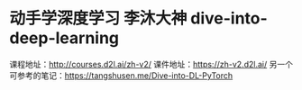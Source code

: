 # 动手学深度学习 李沐大神 dive-into-deep-learning

课程地址：http://courses.d2l.ai/zh-v2/
课件地址：https://zh-v2.d2l.ai/
另一个可参考的笔记：https://tangshusen.me/Dive-into-DL-PyTorch
